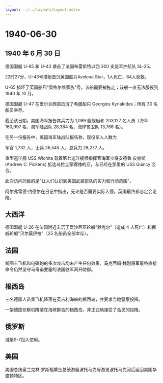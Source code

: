```yaml
---
layout: ../../layouts/Layout.astro
---
```


# 1940-06-30

## 1940 年 6 月 30 日

德国潜艇 U-65 和 U-43 袭击了法国布雷斯特以西 300 支盟军护航队 SL-25。

22时27分，U-43号潜艇击沉英国船只Avelona Star，1人死亡，84人获救。

U-65 损坏了英国船只"奥格尔维家族"号，该船需要被拖走；该船一直无法服役到
1940 年 10 月。

德国潜艇 U-47 在爱尔兰西部击沉了希腊船只 Georgios Kyriakides；所有 30
名船员幸存。

截至该日期，美国海军报告其兵力为 1,099 艘舰艇和 203,127 名人员（海军
160,997 名、海军陆战队 28,384 名、海岸警卫队 13,766 名）。

在另一份报告中，美国海军陆战队报告称，现役军人人数为

军官 1,732 人，士兵 26,545 人，总兵力 28,277 人。

重型巡洋舰 USS Wichita 载着第七巡洋舰师指挥官海军少将安德鲁·皮肯斯
(Andrew C. Pickens) 抵达乌拉圭蒙得维的亚，与已经在那里的 USS Quincy
会合。

此次访问的目的是"让人们认识到美国武装部队的实力和行动范围"。

阿尔弗雷德·约德尔在日记中指出，无论是否需要实际入侵，英国最终都必定会沦陷。

## 大西洋

德国潜艇 U-26 在法国附近击沉了爱沙尼亚轮船"默克尔"（造成 4
人死亡）和挪威轮船"贝尔莫伊拉"（25 名船员全部幸存）。

## 法国

斯图卡飞机和电磁炮的多次攻击均未产生任何效果，马克西姆·魏刚将军最终直接命令仍然坚守马奇诺要塞的法国驻军离开防御。

## 根西岛

三名德国人员乘飞机降落在英吉利海峡的根西岛，并要求当地警察投降。

一架德国侦察机降落在海峡群岛的根西岛，非正式地接受了岛民的投降。

## 俄罗斯

潜艇S-7投入使用。

## 美国

美国总统富兰克林·罗斯福乘坐总统游艇波托马克号游览波托马克河后返回美国华盛顿特区。